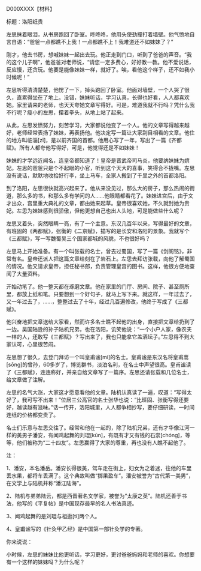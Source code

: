 D000XXXX【材料】

标题：洛阳纸贵

左思抹着眼泪，从书房跑回了卧室。咚咚咚，他用头使劲撞打着墙壁。他气愤地自言自语：“爸爸一点都瞧不上我！一点都瞧不上！我难道还不如妹妹了？”

刚才，他去书房，想喊妹妹一起出去玩。他正走到门口，听到了爸爸的声音。“我的这个儿子啊”，他爸爸对老师说，“请您一定多费心，好好教一教。他不爱说话，反应慢，还贪玩。他要是能像妹妹一样，就好了。唉，看他这个样子，还不如我小时候呢！”

左思听得清清楚楚，他愣了一下，掉头跑回了卧室。他面对墙壁，一个人哭了很久，直累得坐在了地上。没错，妹妹听话，学习认真，长得也好看，人人都喜欢她。家里请来的老师，也天天夸她文章写得好。可是，难道我就不行吗？凭什么我不行呢？瘦小的左思，攥着拳头，从地上站了起来。

从此，左思发愤努力，刻苦学习，大家都说他变了一个人。他的文章写得越来越好，老师经常表扬了妹妹，再表扬他。他决定写一篇让大家刮目相看的文章。他住的地方叫临淄[zī]，是以前齐国的首都。他用心写了一年，写出了一篇《齐都赋》。所有人都夸他写得好，可是，他觉得还是不如妹妹！

妹妹的才学远近闻名，连皇帝都知道了！皇帝是晋武帝司马炎，他要纳妹妹为嫔妃。左思的爸爸只是个不起眼的小官，听到这个天大的喜事，笑得合不拢嘴。左思没有说话，默默地收拾好行李，坐上马车，全家人搬到了千里之外的首都洛阳。

到了洛阳，左思很快就高兴起来了。他从来没见过，那么大的房子，那么热闹的街道，那么多的书，和那么多有学问的人……他眼睛都看花了。妹妹进宫后，由于文才出众，宫里重大典礼的文章，都由她来起草。皇帝很喜欢她，不久就封她为贵妃。左思为妹妹感到很骄傲，但他更想自己也出人头地，可是能做些什么呢？

左思叉着头，突然眼睛一亮，有了一个主意。东汉几百年以来，写得最好的文章，有班固的《两都赋》，张衡的《二京赋》，描写的是长安和洛阳的景象。我就写个《三都赋》，写一写魏蜀吴三个国家都城的风貌，不也很好吗？

左思马上开始准备。有一个叫张载的名士，曾去过蜀国，写了一篇《剑阁铭》，非常有名。皇帝还派人把这篇文章给刻在了岩石上。左思去拜访张载，向他了解蜀国的情况。他又请求皇帝，担任秘书郎，负责管理皇宫的图书。这样，他很方便地查阅了大量资料。

开始动笔了。他一整天都在琢磨文章。他在家里的门厅、房间、院子、甚至厕所里，都放上纸和笔。只要想到一个好句子，就马上写下来。就这样，一年过去了，又一年过去了，……，整整过去了十年，经过几百遍修改，他终于写成了《三都赋》。



他兴奋地把文章送给大家看，然而许多名士瞧不起他的出身，直接把文章给扔到了一边。吴国陆逊的孙子陆机兄弟，也在洛阳，讥笑他说：“一个小户人家，像农夫一样的人，还敢写《三都赋》？写出来了，我也只能拿它盖酒坛子。”左思得不到大家认可，心里很苦闷。

左思想了很久，去登门拜访一个叫皇甫谧[mì]的名士。皇甫谧是东汉名将皇甫嵩[sōng]的曾孙，60多岁了，博览群书，淡泊名利，在名士中声望很高。皇甫谧读了《三都赋》，连连称好，并亲自给文章写了一篇序。左思还请张载和几位名士，给文章做了注解。

左思的名气大涨，大家这才愿意看他的文章。陆机认真读了一遍，叹道：“写得太好了，我可写不出来！”位居三公高官的名士张华也说：“比班固、张衡写得还要好，越读越有滋味。”话一传开，洛阳城里，人人都争相抄写，要仔细研读，一时间连纸的价格都变贵了。

名士们乐意与左思交往了。经常和他在一起的，除了陆机兄弟，还有才华像江河一样的美男子潘安，有闻鸡起舞的刘琨[kūn]，有既有才又有钱的石崇[chóng]，等等，他们被称为“二十四友”。左思赢得了大家的尊重，再也没有人瞧不起他了。



注：

1、潘安，本名潘岳。潘安长得很美，驾车走在街上，妇女为之着迷，往他的车里丢水果，都将车丢满了。这个典故叫做“掷果盈车”。潘安被誉为“古代第一美男”，在文学上与陆机并称“潘江陆海”。

2、陆机与弟弟陆云，都是西晋著名文学家，被誉为“太康之英”。陆机还善于书法，他写的《平复帖》是中国现存最早的名人书法真迹。

3、闻鸡起舞的是刘琨与祖逖[tì]两个人。

4、皇甫谧写的《针灸甲乙经》是中国第一部针灸学的专著。



你来说说：

小时候，左思的妹妹比他更听话，学习更好，更讨爸爸妈妈和老师的喜欢。你想要有一个这样的妹妹吗？为什么呢？







